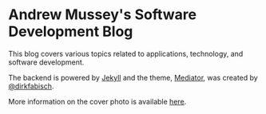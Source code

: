 # Andrew Mussey's Software Development Blog

This blog covers various topics related to applications, technology, and software development.

The backend is powered by [Jekyll](http://jekyllrb.com/) and the theme, [Mediator](https://github.com/dirkfabisch/mediator), was created by [@dirkfabisch](https://twitter.com/dirkfabisch).

More information on the cover photo is available [here](http://mancavephotography.tumblr.com/post/33362149409/the-underside-of-an-old-geforce-6600).
